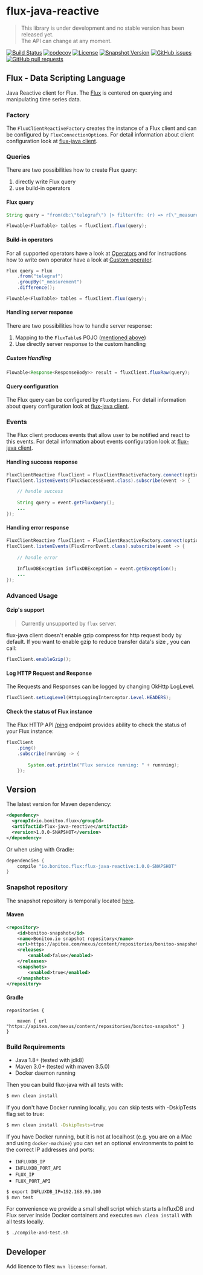 # flux-java-reactive

> This library is under development and no stable version has been released yet.  
> The API can change at any moment.

[![Build Status](https://travis-ci.org/bonitoo-io/flux-java-reactive.svg?branch=master)](https://travis-ci.org/bonitoo-io/flux-java-reactive)
[![codecov](https://codecov.io/gh/bonitoo-io/flux-java-reactive/branch/master/graph/badge.svg)](https://codecov.io/gh/bonitoo-io/flux-java-reactive)
[![License](https://img.shields.io/github/license/bonitoo-io/flux-java-reactive.svg)](https://github.com/bonitoo-io/flux-java-reactive/blob/master/LICENSE)
[![Snapshot Version](https://img.shields.io/nexus/s/https/apitea.com/nexus/io.bonitoo.flux/flux-java-reactive.svg)](https://apitea.com/nexus/content/repositories/bonitoo-snapshot/)
[![GitHub issues](https://img.shields.io/github/issues-raw/bonitoo-io/flux-java-reactive.svg)](https://github.com/bonitoo-io/flux-java-reactive/issues)
[![GitHub pull requests](https://img.shields.io/github/issues-pr-raw/bonitoo-io/flux-java-reactive.svg)](https://github.com/bonitoo-io/flux-java-reactive/pulls)

## Flux - Data Scripting Language
Java Reactive client for Flux. The [Flux](https://github.com/influxdata/platform/tree/master/query#flux---influx-data-language) is centered on querying and manipulating time series data.

### Factory

The `FluxClientReactiveFactory` creates the instance of a Flux client and can be configured by `FluxConnectionOptions`. 
For detail information about client configuration look at [flux-java client](https://github.com/bonitoo-io/flux-java#flux-configuration).

### Queries
There are two possibilities how to create Flux query:

1. directly write Flux query
2. use build-in operators

#### Flux query

```java
String query = "from(db:\"telegraf\") |> filter(fn: (r) => r[\"_measurement\"] == \"cpu\" AND r[\"_field\"] == \"usage_user\") |> sum()";

Flowable<FluxTable> tables = fluxClient.flux(query);
```

#### Build-in operators

For all supported operators have a look at [Operators](https://github.com/bonitoo-io/flux-java/blob/master/OPERATORS.md) and for instructions how to write own operator have a look at [Custom operator](https://github.com/bonitoo-io/flux-java/blob/master/OPERATORS.md#custom-operator).

```java
Flux query = Flux
    .from("telegraf")
    .groupBy("_measurement")
    .difference();

Flowable<FluxTable> tables = fluxClient.flux(query);
```

#### Handling server response

There are two possibilities how to handle server response:
1. Mapping to the `FluxTable`s POJO ([mentioned above](#flux-query))
2. Use directly server response to the custom handling

##### Custom Handling  
```java
Flowable<Response<ResponseBody>> result = fluxClient.fluxRaw(query);
```


#### Query configuration

The Flux query can be configured by `FluxOptions`. For detail information about query configuration look at [flux-java client](https://github.com/bonitoo-io/flux-java#query-configuration).

### Events
The Flux client produces events that allow user to be notified and react to this events. For detail information about events configuration look at [flux-java client](https://github.com/bonitoo-io/flux-java#events).

#### Handling success response
```java
FluxClientReactive fluxClient = FluxClientReactiveFactory.connect(options);
fluxClient.listenEvents(FluxSuccessEvent.class).subscribe(event -> {

    // handle success
    
    String query = event.getFluxQuery();
    ...
});
```

#### Handling error response
```java
FluxClientReactive fluxClient = FluxClientReactiveFactory.connect(options);
fluxClient.listenEvents(FluxErrorEvent.class).subscribe(event -> {
    
    // handle error
    
    InfluxDBException influxDBException = event.getException();
    ...
});
```
### Advanced Usage

#### Gzip's support 

> Currently unsupported by `flux` server.

flux-java client doesn't enable gzip compress for http request body by default. If you want to enable gzip to reduce transfer data's size , you can call:

```java
fluxClient.enableGzip();
```

#### Log HTTP Request and Response
The Requests and Responses can be logged by changing OkHttp LogLevel.
```java
fluxClient.setLogLevel(HttpLoggingInterceptor.Level.HEADERS);
```

#### Check the status of Flux instance
The Flux HTTP API [/ping](https://github.com/influxdata/platform/blob/master/http/swagger.yml) endpoint provides ability 
to check the status of your Flux instance:

```java
fluxClient
    .ping()
    .subscribe(running -> {
        
        System.out.println("Flux service running: " + runnning);
    });
```

## Version

The latest version for Maven dependency:
```xml
<dependency>
  <groupId>io.bonitoo.flux</groupId>
  <artifactId>flux-java-reactive</artifactId>
  <version>1.0.0-SNAPSHOT</version>
</dependency>
```
  
Or when using with Gradle:
```groovy
dependencies {
    compile "io.bonitoo.flux:flux-java-reactive:1.0.0-SNAPSHOT"
}
```

### Snapshot repository
The snapshot repository is temporally located [here](https://apitea.com/nexus/content/repositories/bonitoo-snapshot/).

#### Maven
```xml
<repository>
    <id>bonitoo-snapshot</id>
    <name>Bonitoo.io snapshot repository</name>
    <url>https://apitea.com/nexus/content/repositories/bonitoo-snapshot/</url>
    <releases>
        <enabled>false</enabled>
    </releases>
    <snapshots>
        <enabled>true</enabled>
    </snapshots>
</repository>
```
#### Gradle
```
repositories {

    maven { url "https://apitea.com/nexus/content/repositories/bonitoo-snapshot" }
}
```

### Build Requirements

* Java 1.8+ (tested with jdk8)
* Maven 3.0+ (tested with maven 3.5.0)
* Docker daemon running

Then you can build flux-java with all tests with:

```bash
$ mvn clean install
```

If you don't have Docker running locally, you can skip tests with -DskipTests flag set to true:

```bash
$ mvn clean install -DskipTests=true
```

If you have Docker running, but it is not at localhost (e.g. you are on a Mac and using `docker-machine`) you can set an optional environments to point to the correct IP addresses and ports:

- `INFLUXDB_IP`
- `INFLUXDB_PORT_API`
- `FLUX_IP`
- `FLUX_PORT_API`

```bash
$ export INFLUXDB_IP=192.168.99.100
$ mvn test
```

For convenience we provide a small shell script which starts a InfluxDB and Flux server inside Docker containers and executes `mvn clean install` with all tests locally.

```bash
$ ./compile-and-test.sh
```

## Developer

Add licence to files: `mvn license:format`.